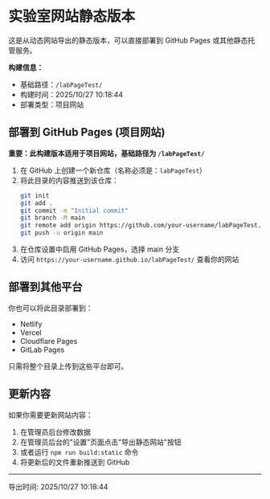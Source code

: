 # 实验室网站静态版本

这是从动态网站导出的静态版本，可以直接部署到 GitHub Pages 或其他静态托管服务。

**构建信息：**
- 基础路径：`/labPageTest/`
- 构建时间：2025/10/27 10:18:44
- 部署类型：项目网站

## 部署到 GitHub Pages (项目网站)

**重要：此构建版本适用于项目网站，基础路径为 `/labPageTest/`**

1. 在 GitHub 上创建一个新仓库（名称必须是：`labPageTest`）
2. 将此目录的内容推送到该仓库：
   ```bash
   git init
   git add .
   git commit -m "Initial commit"
   git branch -M main
   git remote add origin https://github.com/your-username/labPageTest.git
   git push -u origin main
   ```
3. 在仓库设置中启用 GitHub Pages，选择 main 分支
4. 访问 `https://your-username.github.io/labPageTest/` 查看你的网站

## 部署到其他平台

你也可以将此目录部署到：
- Netlify
- Vercel
- Cloudflare Pages
- GitLab Pages

只需将整个目录上传到这些平台即可。

## 更新内容

如果你需要更新网站内容：
1. 在管理员后台修改数据
2. 在管理员后台的"设置"页面点击"导出静态网站"按钮
3. 或者运行 `npm run build:static` 命令
4. 将更新后的文件重新推送到 GitHub

---

导出时间: 2025/10/27 10:18:44
